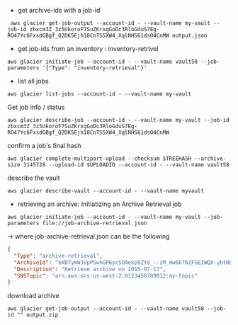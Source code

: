 - get archive-ids with a job-id

```console
 aws glacier get-job-output --account-id - --vault-name my-vault --job-id zbxcm3Z_3z5UkoroF7SuZKrxgGoDc3RloGduS7Eg-RO47Yc6FxsdGBgf_Q2DK5Ejh18CnTS5XW4_XqlNHS61dsO4CnMW output.json
```

- get job-ids from an inventory : inventory-retrivel

```console
aws glacier initiate-job --account-id - --vault-name vault58 --job-parameters '{"Type": "inventory-retrieval"}'
```

- list all jobs

```console
aws glacier list-jobs --account-id - --vault-name my-vault
```

Get job info / status

```console
aws glacier describe-job --account-id - --vault-name my-vault --job-id zbxcm3Z_3z5UkoroF7SuZKrxgGoDc3RloGduS7Eg-RO47Yc6FxsdGBgf_Q2DK5Ejh18CnTS5XW4_XqlNHS61dsO4CnMW
```

confirm a job's final hash

```console
aws glacier complete-multipart-upload --checksum $TREEHASH --archive-size 3145728 --upload-id $UPLOADID --account-id - --vault-name vault58
```

describe the vault

```console
aws glacier describe-vault --account-id - --vault-name myvault
```

- retrieving an archive: Initiatizing an Archive Retrieval job

```console
aws glacier initiate-job --account-id - --vault-name my-vault --job-parameters file://job-archive-retrieval.json
```

-> where job-archive-retrieval.json can be the following

```json
{
  "Type": "archive-retrieval",
  "ArchiveId": "kKB7ymWJVpPSwhGP6ycSOAekp9ZYe_--zM_mw6k76ZFGEIWQX-ybtRDvc2VkPSDtfKmQrj0IRQLSGsNuDp-AJVlu2ccmDSyDUmZwKbwbpAdGATGDiB3hHO0bjbGehXTcApVud_wyDw",
  "Description": "Retrieve archive on 2015-07-17",
  "SNSTopic": "arn:aws:sns:us-west-2:0123456789012:my-topic"
}
```

download archive

```console
aws glacier get-job-output --account-id - --vault-name vault58 --job-id "" output.zip
```
